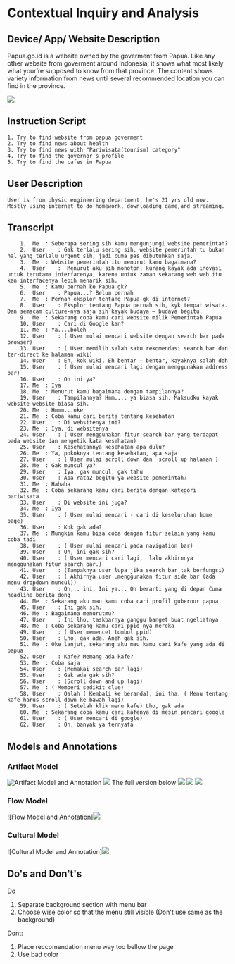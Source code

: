 # Contextual Inquiry and Analysis
## Device/ App/ Website Description
  Papua.go.id is a website owned by the goverment from Papua. Like any other website from goverment around Indonesia, it shows what most likely what your’re supposed to know from that province. The content shows variety information from news until several recommended location you can find in the province.
  
  ![](Images/Home.png)
  
## Instruction Script
    1. Try to find website from papua goverment
    2. Try to find news about health
    3. Try to find news with "Pariwisata(tourism) category"
    4. Try to find the governor's profile
    5. Try to find the cafes in Papua
    
## User Description
    User is from physic engineering department, he's 21 yrs old now. Mostly using internet to do homework, downloading game,and streaming.
    
## Transcript
```text
    1.	Me	: Seberapa sering sih kamu mengunjungi website pemerintah?
    2.	User	: Gak terlalu sering sih, website pemerintah tu bukan hal yang terlalu urgent sih, jadi cuma pas dibutuhkan saja.
    3.	Me 	: Website pemerintah itu menurut kamu bagaimana?
    4.	User	:  Menurut aku sih monoton, kurang kayak ada inovasi untuk terutama interfacenya, karena untuk zaman sekarang web web itu kan interfacenya lebih menarik sih.
    5.	Me	: Kamu pernah ke Papua gk?
    6.	User	: Papua...? Belum pernah
    7.	Me	: Pernah eksplor tentang Papua gk di internet?
    8.	User	: Eksplor tentang Papua pernah sih, kyk tempat wisata. Dan semacam culture-nya saja sih kayak budaya – budaya begitu.
    9.	Me	: Sekarang coba kamu cari website milik Pemerintah Papua
    10.	User	: Cari di Google kan?
    11.	Me	: Ya....boleh
    12.	User	: ( User mulai mencari website dengan search bar pada browser)
    13.	User	: ( User memilih salah satu rekomendasi search bar dan ter-direct ke halaman wiki)
    14.	User	: Eh, kok wiki. Eh bentar – bentar, kayaknya salah deh
    15.	User	: ( User mulai mencari lagi dengan menggunakan address bar)
    16.	User	: Oh ini ya?
    17.	Me	: Iya
    18.	Me	: Menurut kamu bagaimana dengan tampilannya?
    19.	User	: Tampilannya? Hmm.... ya biasa sih. Maksudku kayak website website biasa sih.
    20.	Me	: Hmmm...oke  
    21.	Me	: Coba kamu cari berita tentang kesehatan
    22.	User	: Di websitenya ini?
    23.	Me	: Iya, di websitenya
    24.	User	: ( User menggunakan fitur search bar yang terdapat pada website dan mengetik kata kesehatan)
    25.	User	: Kesehatannya kesehatan apa dulu?
    26.	Me	: Ya, pokoknya tentang kesehatan, apa saja
    27.	User	: ( User mulai scroll down dan  scroll up halaman )
    28.	Me	: Gak muncul ya?
    29.	User	: Iya, gak muncul, gak tahu
    30.	User	: Apa rata2 begitu ya website pemerintah?
    31.	Me	: Hahaha
    32.	Me	: Coba sekarang kamu cari berita dengan kategori pariwisata
    33.	User	: Di website ini juga?
    34.	Me	: Iya
    35.	User	: ( User mulai mencari - cari di keseluruhan home page)
    36.	User	: Kok gak ada?
    37.	Me	: Mungkin kamu bisa coba dengan fitur selain yang kamu coba tadi
    38.	User	: ( User mulai mencari pada navigation bar)
    39.	User	: Oh, ini gak sih?
    40.	User	: ( User mencari cari lagi,  lalu akhirnnya menggunakan fitur search bar.)
    41.	User	: (Tampaknya user lupa jika search bar tak berfungsi)
    42.	User	: ( Akhirnya user ,menggunakan fitur side bar (ada menu dropdown muncul))
    43.	User	: Oh,.. ini. Ini ya... Oh berarti yang di depan Cuma headline berita dong
    44.	Me	: Sekarang aku mau kamu coba cari profil gubernur papua
    45.	User	: Ini gak sih.
    46.	Me	: Bagaimana menurutmu?
    47.	User	: Ini lho, taskbarnya ganggu banget buat ngeliatnya
    48.	Me	: Coba sekarang kamu cari ppid nya mereka
    49.	User	: ( User memencet tombol ppid)
    50.	User	: Lho, gak ada. Aneh gak sih.
    51.	Me	: Oke lanjut, sekarang aku mau kamu cari kafe yang ada di papua
    52.	User	: Kafe? Memang ada kafe?
    53.	Me	: Coba saja 
    54.	User	: (Memakai search bar lagi)
    55.	User	: Gak ada gak sih?
    56.	User	: (Scroll down and up lagi)
    57.	Me	: ( Memberi sedikit clue)
    58.	User 	: Oalah ( Kembali ke beranda), ini tha. ( Menu tentang kafe harus scroll down ke bawah lagi)
    59.	User	: ( Setelah klik menu kafe) Lho, gak ada
    60.	Me	: Sekarang coba kamu cari kafenya di mesin pencari google
    61.	User	: ( User mencari di google)
    62.	User	: Oh, banyak ya ternyata
``` 
    
## Models and Annotations
### Artifact Model
![Artifact Model and Annotation](Images/Search.png)
![](Images/Headline.png)
The full version below
![](Images/scroll.jpeg)
![](Images/profile.png)
![](Images/Cafe.png)

### Flow Model
![Flow Model and Annotation]![](Images/Flow.png)

### Cultural Model
![Cultural Model and Annotation]![](Images/cultural.png)


## Do's and Don't's
Do 
  1. Separate background section with menu bar
  2. Choose wise color so that the menu still visible (Don't use same as the background)
 
  
Dont:
  1. Place reccomendation menu way too bellow the page
  2. Use bad color

